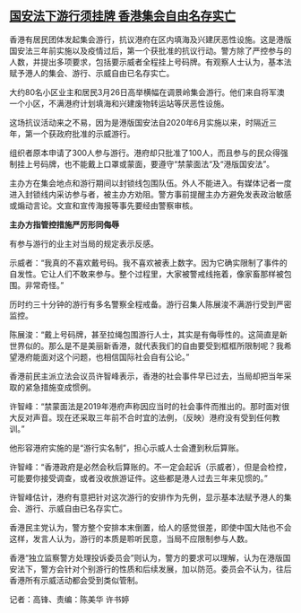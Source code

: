 <!--1679904370000-->
[国安法下游行须挂牌 香港集会自由名存实亡](https://www.rfa.org/mandarin/yataibaodao/gangtai/gf-03272023040533.html)
------

<p><span style="font-weight: 400;">香港有居民团体发起集会游行，抗议港府在区内填海及兴建厌恶性设施。这是港版国安法三年前实施以及疫情过后，第一个获批准的抗议行动。警方除了严控参与的人数，并提出多项要求，包括要示威者全程挂上号码牌。有观察人士认为，基本法赋予港人的集会、游行、示威自由已名存实亡。</span></p><p><span style="font-weight: 400;">大约80名小区业主和居民3月26日高举横幅在调景岭集会游行。他们来自将军澳一个小区，不满港府计划填海和兴建废物转运站等厌恶性设施。</span></p><p><span style="font-weight: 400;">这场抗议活动来之不易，因为是港版国安法自2020年6月实施以来，时隔近三年，第一个获政府批准的示威游行。</span></p><p><span style="font-weight: 400;">组织者原本申请了300人参与游行。港府却只批准了100人，而且参与的民众得强制挂上号码牌，也不能戴上口罩或蒙面，要遵守“禁蒙面法“及“港版国安法”。</span></p><p><span style="font-weight: 400;">主办方在集会地点和游行期间以封锁线包围队伍。外人不能进入。有媒体记者一度进入封锁线内采访参与者，被主办方劝阻。警方事前提醒主办方避免发表政治敏感或煽动言论。文宣和宣传海报等事先要经由警察审核。</span></p><p><b>主办方指管控措施严厉形同侮辱</b></p><p><span style="font-weight: 400;">有参与游行的业主对当局的规定表示反感。</span></p><p><span style="font-weight: 400;">示威者：“我真的不喜欢戴号码。我不喜欢被表上数字。因为它确实限制了事件的自发性。它让人们不敢来参与。整个过程里，大家被警戒线拖着，像家畜那样被包围。非常奇怪。”</span></p><p><span style="font-weight: 400;">历时约三十分钟的游行有多名警察全程戒备。游行召集人陈展浚不满游行受到严密监控。</span></p><p><span style="font-weight: 400;">陈展浚：“戴上号码牌，甚至拉绳包围游行人士，其实是有侮辱性的。这简直是新世界似的。那么是不是美丽新香港，就代表我们的自由要受到框框所限制呢？我希望港府能面对这个问题，也相信国际社会自有公论。”</span></p><p><span style="font-weight: 400;">香港前民主派立法会议员许智峰表示，香港的社会事件早已过去，当局却把当年采取的紧急措施变成惯例。</span></p><p><span style="font-weight: 400;">许智峰：“禁蒙面法是2019年港府声称因应当时的社会事件而推出的。那时面对很大反对声音。现在还采取三年前不合时宜的法例，（反映）港府没有受到任何教训。”</span></p><p><span style="font-weight: 400;">他形容港府实施的是“游行实名制”，担心示威人士会遭到秋后算账。</span></p><p><span style="font-weight: 400;">许智峰：“香港政府是必然会秋后算账的。不一定会起诉（示威者），但是会检控，可能要你接受调查，或者没收旅游证件。这些都是港人过去三年来见惯的。”</span></p><p><span style="font-weight: 400;">许智峰估计，港府有意把针对这次游行的安排作为先例，显示基本法赋予港人的集会、游行、示威自由已名存实亡。</span></p><p><span style="font-weight: 400;">香港民主党认为，警方整个安排本末倒置，给人的感觉很差，即使中国大陆也不会这样，发言人认为，游行的本质是聆听民意，当局不应限制参与人数。</span></p><p><span style="font-weight: 400;">香港“独立监察警方处理投诉委员会”则认为，警方的要求可以理解，认为在港版国安法下，警方会针对个别游行的性质和后续发展，加以防范。委员会不认为，往后香港所有示威活动都会受到类似管制。</span></p><p></p><p><span style="font-weight: 400;">记者：高锋、责编：陈美华 许书婷 </span></p>
